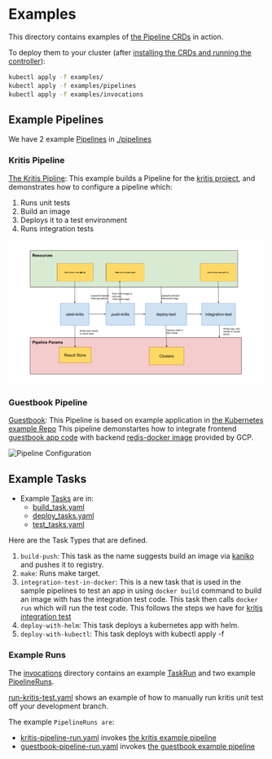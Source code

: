 # Examples

This directory contains examples of [the Pipeline CRDs](../README.md) in action.

To deploy them to your cluster (after
[installing the CRDs and running the controller](../DEVELOPMENT.md#getting-started)):

```bash
kubectl apply -f examples/
kubectl apply -f examples/pipelines
kubectl apply -f examples/invocations
```

## Example Pipelines

We have 2 example [Pipelines](../README.md#pipeline) in [./pipelines](./pipelines)

### Kritis Pipeline

[The Kritis Pipline](./pipelines/kritis.yaml): This example builds a Pipeline for the
[kritis project](https://github.com/grafeas/kritis), and demonstrates how to configure
a pipeline which:

1. Runs unit tests
2. Build an image
3. Deploys it to a test environment
4. Runs integration tests

![Pipeline Configuration](./pipelines/kritis-pipeline.png)

### Guestbook Pipeline

[Guestbook](./pipelines/guestbook.yaml): This Pipeline is based on example application in
[the Kubernetes example Repo](https://github.com/kubernetes/examples/tree/master/guestbook)
This pipeline demonstartes how to integrate frontend
[guestbook app code](https://github.com/kubernetes/examples/tree/master/guestbook-go) with
backend [redis-docker image](https://github.com/GoogleCloudPlatform/redis-docker/tree/master/4) provided by GCP.

![Pipeline Configuration](./pipelines/guestbook-pipeline.png)

## Example Tasks

* Example [Tasks](../docs/Concepts.md#task) are in:
  * [build_task.yaml](build_task.yaml)
  * [deploy_tasks.yaml](deploy_tasks.yaml)
  * [test_tasks.yaml](test_tasks.yaml)

Here are the Task Types that are defined.

1. `build-push`: This task as the name suggests build an image via [kaniko](https://github.com/GoogleContainerTools/kaniko) and pushes it to registry.
2. `make`:  Runs make target.
3. `integration-test-in-docker`: This is a new task that is used in the sample pipelines to test an app in using `docker build` command to build an image with has the integration test code.
This task then calls `docker run` which will run the test code. This follows the steps we have for [kritis integration test](https://github.com/grafeas/kritis/blob/4f83f99ca58751c28c0ec40016ed0bba5867d70f/Makefile#L152)
4. `deploy-with-helm`: This task deploys a kubernetes app with helm.
5. `deploy-with-kubectl`: This task deploys with kubectl apply -f <filename>

### Example Runs

The [invocations](./invocations/) directory contains an example [TaskRun](../docs/Concepts.md#taskrun) and two example [PipelineRuns](../docs/Concepts.md#pipelinerun).

[run-kritis-test.yaml](./invocations/run-kritis-test.yaml) shows an example of how to manually run kritis unit test off your development branch.

The example `PipelineRuns are`:

* [kritis-pipeline-run.yaml](./invocations/kritis-pipeline-run.yaml) invokes [the kritis example pipeline](#kritis-pipeline)
* [guestbook-pipeline-run.yaml](./invocations/guestbook-pipeline-run.yaml) invokes [the guestbook example pipeline](#guestbook-pipeline)

